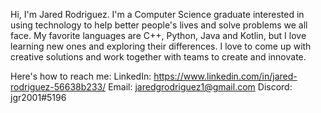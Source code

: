 Hi, I'm Jared Rodriguez. I'm a Computer Science graduate interested in using technology to help better people's lives and solve problems we all face.
My favorite languages are C++, Python, Java and Kotlin, but I love learning new ones and exploring their differences. I love to come up with creative solutions
and work together with teams to create and innovate. 

Here's how to reach me:
LinkedIn: https://www.linkedin.com/in/jared-rodriguez-56638b233/
Email: jaredgrodriguez1@gmail.com
Discord: jgr2001#5196
